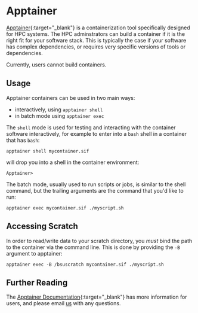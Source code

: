 # Apptainer

[Apptainer](https://apptainer.org){:target="_blank"} is a containerization tool specifically
designed for HPC systems.  The HPC adminstrators can build a container if it is
the right fit for your software stack.  This is typically the case if your
software has complex dependencies, or requires very specific versions of tools
or dependencies.

Currently, users cannot build containers.

## Usage

Apptainer containers can be used in two main ways:

- interactively, using `apptainer shell`
- in batch mode using `apptainer exec`

The `shell` mode is used for testing and interacting with the container software
interactively, for example to enter into a `bash` shell in a container that has
`bash`:

    apptainer shell mycontainer.sif

will drop you into a shell in the container environment:

    Apptainer>

The batch mode, usually used to run scripts or jobs, is similar to the shell
command, but the trailing arguments are the command that you'd like to run:

    apptainer exec mycontainer.sif ./myscript.sh

## Accessing Scratch

In order to read/write data to your scratch directory, you _must_ bind the path
to the container via the command line.  This is done by providing the `-B`
argument to apptainer:

    apptainer exec -B /bsuscratch mycontainer.sif ./myscript.sh

## Further Reading

The [Apptainer Documentation](https://apptainer.org/docs/user/latest/){:target="_blank"} has more
information for users, and please email
[us](mailto:researchcomputing@boisestate.edu) with any questions.
